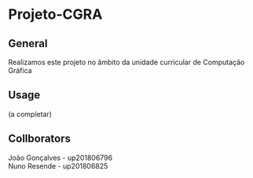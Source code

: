 # Projeto-CGRA

## General
Realizamos este projeto no âmbito da unidade curricular de Computação Gráfica

## Usage

(a completar)


## Collborators

João Gonçalves - up201806796\
Nuno Resende - up201806825
